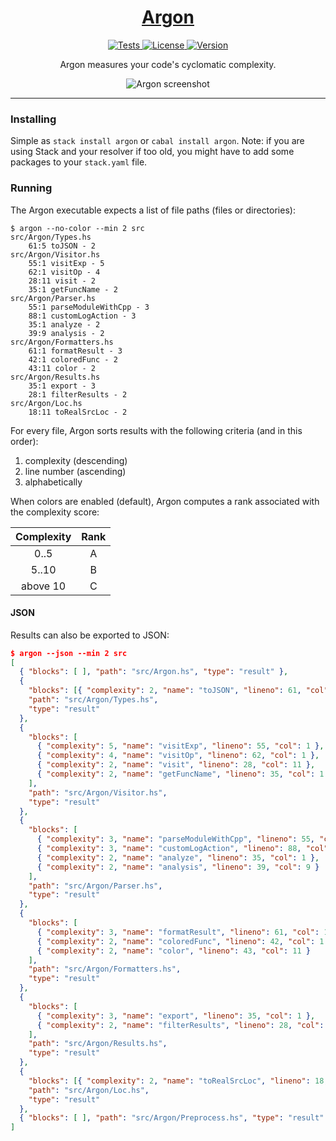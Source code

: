 <h1 align="center">
    <a href="https://github.com/rubik/argon">
        Argon
    </a>
</h1>

<p align="center">
    <a href="https://travis-ci.org/rubik/argon">
        <img alt="Tests"
             src="https://img.shields.io/travis/rubik/argon.svg?style=flat-square">
    </a>
    <a href="https://github.com/rubik/argon/blob/master/LICENSE">
        <img alt="License"
             src="https://img.shields.io/badge/license-ISC-blue.svg?style=flat-square">
    </a>
    <a href="https://hackage.haskell.org/package/argon">
        <img alt="Version"
             src="https://img.shields.io/hackage/v/argon.svg?label=version&amp;style=flat-square">
    </a>
</p>

<p align="center">
    Argon measures your code's cyclomatic complexity.
</p>

<p align="center">
    <img alt="Argon screenshot"
         src="https://cloud.githubusercontent.com/assets/238549/10644166/5a0f5efc-7827-11e5-9b29-6e7bcccb2345.png">
</p>

<hr>

### Installing

Simple as ``stack install argon`` or ``cabal install argon``.
Note: if you are using Stack and your resolver if too old, you might have to
add some packages to your `stack.yaml` file.

### Running

The Argon executable expects a list of file paths (files or directories):

    $ argon --no-color --min 2 src
    src/Argon/Types.hs
        61:5 toJSON - 2
    src/Argon/Visitor.hs
        55:1 visitExp - 5
        62:1 visitOp - 4
        28:11 visit - 2
        35:1 getFuncName - 2
    src/Argon/Parser.hs
        55:1 parseModuleWithCpp - 3
        88:1 customLogAction - 3
        35:1 analyze - 2
        39:9 analysis - 2
    src/Argon/Formatters.hs
        61:1 formatResult - 3
        42:1 coloredFunc - 2
        43:11 color - 2
    src/Argon/Results.hs
        35:1 export - 3
        28:1 filterResults - 2
    src/Argon/Loc.hs
        18:11 toRealSrcLoc - 2

For every file, Argon sorts results with the following criteria (and in this
order):

1. complexity (descending)
2. line number (ascending)
3. alphabetically

When colors are enabled (default), Argon computes a rank associated with the
complexity score:

| Complexity | Rank |
|:----------:|:----:|
|    0..5    |   A  |
|    5..10   |   B  |
|  above 10  |   C  |


#### JSON

Results can also be exported to JSON:
```json
$ argon --json --min 2 src
[
  { "blocks": [ ], "path": "src/Argon.hs", "type": "result" },
  {
    "blocks": [{ "complexity": 2, "name": "toJSON", "lineno": 61, "col": 5 }],
    "path": "src/Argon/Types.hs",
    "type": "result"
  },
  {
    "blocks": [
      { "complexity": 5, "name": "visitExp", "lineno": 55, "col": 1 },
      { "complexity": 4, "name": "visitOp", "lineno": 62, "col": 1 },
      { "complexity": 2, "name": "visit", "lineno": 28, "col": 11 },
      { "complexity": 2, "name": "getFuncName", "lineno": 35, "col": 1 }
    ],
    "path": "src/Argon/Visitor.hs",
    "type": "result"
  },
  {
    "blocks": [
      { "complexity": 3, "name": "parseModuleWithCpp", "lineno": 55, "col": 1 },
      { "complexity": 3, "name": "customLogAction", "lineno": 88, "col": 1 },
      { "complexity": 2, "name": "analyze", "lineno": 35, "col": 1 },
      { "complexity": 2, "name": "analysis", "lineno": 39, "col": 9 }
    ],
    "path": "src/Argon/Parser.hs",
    "type": "result"
  },
  {
    "blocks": [
      { "complexity": 3, "name": "formatResult", "lineno": 61, "col": 1 },
      { "complexity": 2, "name": "coloredFunc", "lineno": 42, "col": 1 },
      { "complexity": 2, "name": "color", "lineno": 43, "col": 11 }
    ],
    "path": "src/Argon/Formatters.hs",
    "type": "result"
  },
  {
    "blocks": [
      { "complexity": 3, "name": "export", "lineno": 35, "col": 1 },
      { "complexity": 2, "name": "filterResults", "lineno": 28, "col": 1 }
    ],
    "path": "src/Argon/Results.hs",
    "type": "result"
  },
  {
    "blocks": [{ "complexity": 2, "name": "toRealSrcLoc", "lineno": 18, "col": 11 }],
    "path": "src/Argon/Loc.hs",
    "type": "result"
  },
  { "blocks": [ ], "path": "src/Argon/Preprocess.hs", "type": "result" }
]
```
